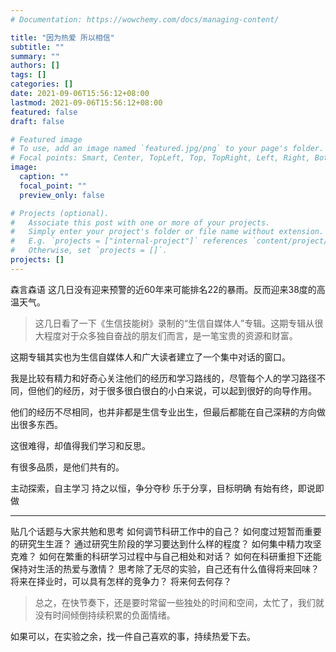 ```yaml
---
# Documentation: https://wowchemy.com/docs/managing-content/

title: "因为热爱 所以相信"
subtitle: ""
summary: ""
authors: []
tags: []
categories: []
date: 2021-09-06T15:56:12+08:00
lastmod: 2021-09-06T15:56:12+08:00
featured: false
draft: false

# Featured image
# To use, add an image named `featured.jpg/png` to your page's folder.
# Focal points: Smart, Center, TopLeft, Top, TopRight, Left, Right, BottomLeft, Bottom, BottomRight.
image:
  caption: ""
  focal_point: ""
  preview_only: false

# Projects (optional).
#   Associate this post with one or more of your projects.
#   Simply enter your project's folder or file name without extension.
#   E.g. `projects = ["internal-project"]` references `content/project/deep-learning/index.md`.
#   Otherwise, set `projects = []`.
projects: []
---
```

森言森语
这几日没有迎来预警的近60年来可能排名22的暴雨。反而迎来38度的高温天气。

>这几日看了一下《生信技能树》录制的“生信自媒体人”专辑。这期专辑从很大程度对于众多独自奋战的朋友们而言，是一笔宝贵的资源和财富。

这期专辑其实也为生信自媒体人和广大读者建立了一个集中对话的窗口。

我是比较有精力和好奇心关注他们的经历和学习路线的，尽管每个人的学习路径不同，但他们的经历，对于很多很白很白的小白来说，可以起到很好的向导作用。

他们的经历不尽相同，也并非都是生信专业出生，但最后都能在自己深耕的方向做出很多东西。

这很难得，却值得我们学习和反思。

有很多品质，是他们共有的。

主动探索，自主学习
持之以恒，争分夺秒
乐于分享，目标明确
有始有终，即说即做

---

贴几个话题与大家共勉和思考
如何调节科研工作中的自己？
如何度过短暂而重要的研究生生涯？
通过研究生阶段的学习要达到什么样的程度？
如何集中精力攻坚克难？
如何在繁重的科研学习过程中与自己相处和对话？
如何在科研重担下还能保持对生活的热爱与激情？
思考除了无尽的实验，自己还有什么值得将来回味？
将来在择业时，可以具有怎样的竞争力？
将来何去何存？
>总之，在快节奏下，还是要时常留一些独处的时间和空间，太忙了，我们就没有时间倾倒持续积累的负面情绪。

如果可以，在实验之余，找一件自己喜欢的事，持续热爱下去。